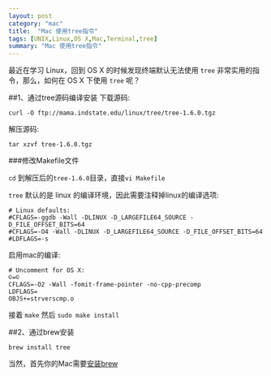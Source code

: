 ```yaml
---
layout: post
category: "mac"
title:  "Mac 使用tree指令"
tags: [UNIX,Linux,OS X,Mac,Terminal,tree]
summary: "Mac 使用tree指令"
---
```

最近在学习 Linux，回到 OS X 的时候发现终端默认无法使用 `tree` 非常实用的指令，那么，如何在 OS X 下使用 `tree` 呢？ 
 
##1、通过tree源码编译安装 
下载源码:

	curl -O ftp://mama.indstate.edu/linux/tree/tree-1.6.0.tgz 

解压源码:

	tar xzvf tree-1.6.0.tgz 
	
	
###修改Makefile文件

`cd` 到解压后的`tree-1.6.0`目录，直接`vi Makefile`

`tree` 默认的是 linux 的编译环境，因此需要注释掉linux的编译选项:

	# Linux defaults: 
	#CFLAGS=-ggdb -Wall -DLINUX -D_LARGEFILE64_SOURCE -D_FILE_OFFSET_BITS=64 
	#CFLAGS=-O4 -Wall -DLINUX -D_LARGEFILE64_SOURCE -D_FILE_OFFSET_BITS=64 
	#LDFLAGS=-s 
	
启用mac的编译:

	# Uncomment for OS X: 
	©=©
	CFLAGS=-O2 -Wall -fomit-frame-pointer -no-cpp-precomp 
	LDFLAGS= 
	OBJS+=strverscmp.o 

接着 `make` 
然后 `sudo make install` 

##2、通过brew安装 

	brew install tree 
	
当然，首先你的Mac需要[安装brew](https://github.com/mxcl/homebrew/wiki/installation) 

